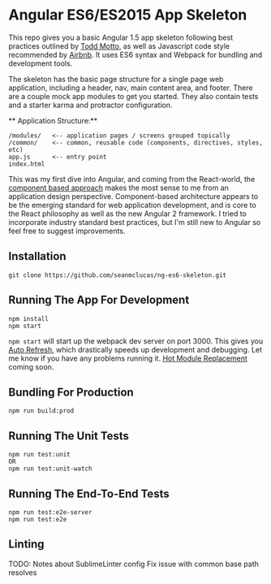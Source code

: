 # Angular ES6/ES2015 App Skeleton

This repo gives you a basic Angular 1.5 app skeleton following best practices outlined by [Todd Motto](https://github.com/toddmotto/angular-styleguide/blob/master/README.md), as well as Javascript code style recommended by [Airbnb](https://github.com/airbnb/javascript). It uses ES6 syntax and Webpack for bundling and development tools. 

The skeleton has the basic page structure for a single page web application, including a header, nav, main content area, and footer. There are a couple mock app modules to get you started. They also contain tests and a starter karma and protractor configuration. 

** Application Structure:**
```
/modules/   <-- application pages / screens grouped topically
/common/    <-- common, reusable code (components, directives, styles, etc)
app.js      <-- entry point
index.html
```

This was my first dive into Angular, and coming from the React-world, the [component based approach](https://toddmotto.com/stateful-stateless-components) makes the most sense to me from an application design perspective. Component-based architecture appears to be the emerging standard for web application development, and is core to the React philosophy as well as the new Angular 2 framework. I tried to incorporate industry standard best practices, but I'm still new to Angular so feel free to suggest improvements. 

## Installation

```
git clone https://github.com/seanmclucas/ng-es6-skeleton.git
```

## Running The App For Development

```
npm install
npm start
```

`npm start` will start up the webpack dev server on port 3000. This gives you [Auto Refresh](https://webpack.github.io/docs/webpack-dev-server.html), which drastically speeds up development and debugging. Let me know if you have any problems running it. [Hot Module Replacement](https://webpack.github.io/docs/hot-module-replacement.html) coming soon.

## Bundling For Production

```
npm run build:prod
```

## Running The Unit Tests

```
npm run test:unit
OR 
npm run test:unit-watch
```

## Running The End-To-End Tests

```
npm run test:e2e-server
npm run test:e2e
```

## Linting
TODO: Notes about SublimeLinter config
Fix issue with common base path resolves
